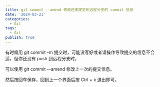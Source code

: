 ```yaml
---
title: git commit --amend 修改还未提交到远程分支的 commit 信息
date: '2024-03-21'
categories:
  - Git
tags:
  - Git
publish: true
---
```


有时候用 git commit -m 提交时，可能没写好或者误操作导致提交的信息不合适，但你还没有 push 到远程分支时，

可以使用 git commit --amend 修改上一次的提交信息。

然后按回车保存，回到上一个界面后按 Ctrl + x 退出即可。
